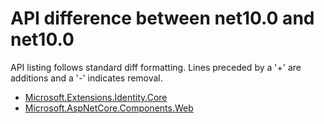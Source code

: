 # API difference between net10.0 and net10.0

API listing follows standard diff formatting.
Lines preceded by a '+' are additions and a '-' indicates removal.

* [Microsoft.Extensions.Identity.Core](10.0-preview2_Microsoft.Extensions.Identity.Core.md)
* [Microsoft.AspNetCore.Components.Web](10.0-preview2_Microsoft.AspNetCore.Components.Web.md)

